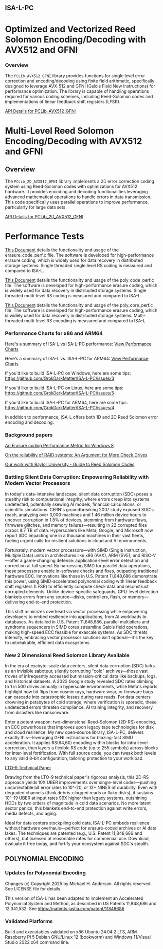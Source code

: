 ISA-L-PC
--------

# Optimized and Vectorized Reed Solomon Encoding/Decoding with AVX512 and GFNI

### Overview 
The `PCLib_AVX512_GFNI` library provides functions for single level error correction and encoding/decoding using finite field arithmetic, specifically designed to leverage AVX-512 and GFNI (Galois Field New Instructions) for performance optimization. The library is capable of handling operations required for various coding schemes, including Reed-Solomon codes and implementations of linear feedback shift registers (LFSR).

[API Details for PCLib_AVX512_GFNI](https://github.com/GrokDarkMatter/ISA-L-PC/blob/master/Documentation/PCLib_AVX512_GFNI_READ_ME.md)
# Multi-Level Reed Solomon Encoding/Decoding with AVX512 and GFNI
## Overview

The `PCLib_2D_AVX512_GFNI` library implements a 2D error correction coding system using Reed-Solomon codes with optimizations for AVX512 hardware. It provides encoding and decoding functionalities leveraging advanced mathematical operations to handle errors in data transmission. This code specifically uses parallel operations to improve performance, particularly for large data sets.

[API Details for PCLib_2D_AVX512_GFNI](https://github.com/GrokDarkMatter/ISA-L-PC/blob/master/Documentation/PCLib_2D_AVX512_GFNI_READ_ME.md)

# Performance Tests

[This Document](https://github.com/GrokDarkMatter/ISA-L-PC/blob/master/Documentation/erasure_code_perf_READ_ME.md) details the functionality and usage of the erasure_code_perf.c file. The software is developed for high-performance erasure coding, which is widely used for data recovery in distributed storage systems. Single threaded single level RS coding is measured and compared to ISA-L.

[This Document](https://github.com/GrokDarkMatter/ISA-L-PC/blob/master/Documentation/poly_code_perf_READ_ME.md) details the functionality and usage of the poly_code_perf.c file. The software is developed for high-performance erasure coding, which is widely used for data recovery in distributed storage systems. Single threaded multi-level RS coding is measured and compared to ISA-L

[This Document](https://github.com/GrokDarkMatter/ISA-L-PC/blob/master/Documentation/poly_core_perf_READ_ME.md) details the functionality and usage of the poly_core_perf.c file. The software is developed for high-performance erasure coding, which is widely used for data recovery in distributed storage systems. Multi-threaded multi-level RS encoding is measured and compared to ISA-L

### Performance Charts for x86 and ARM64

Here's a summary of ISA-L vs ISA-L-PC performance: [View Performance Charts](https://github.com/GrokDarkMatter/ISA-L-PC/blob/master/ISA-LvISA-L-PC.pdf)

Here's a summary of ISA-L vs. ISA-L-PC for ARM64: [View Performance Charts](https://github.com/GrokDarkMatter/ISA-L-PC/blob/master/ISA-LvISA-L-PC_AARCH64.pdf)

If you'd like to build ISA-L-PC on Windows, here are some tips: https://github.com/GrokDarkMatter/ISA-L-PC/issues/3

If you'd like to build ISA-L-PC on Linux, here are some tips: https://github.com/GrokDarkMatter/ISA-L-PC/issues/5

If you'd like to build ISA-L-PC for ARM64, here are some tips: https://github.com/GrokDarkMatter/ISA-L-PC/issues/4

In addition to performance, ISA-L offers both 1D and 2D Reed Solomon error encoding and decoding.

### Background papers

[An Erasure coding Performance Metric for Windows 8](https://github.com/GrokDarkMatter/ISA-L-PC/blob/master/MathPapers/ECPWin8g.pdf)

[On the reliability of RAID systems: An Argument for More Check Drives](https://github.com/GrokDarkMatter/ISA-L-PC/blob/master/MathPapers/ECRAIDReliability.pdf)


[Our work with Baylor University - Guide to Reed Solomon Codes](https://github.com/GrokDarkMatter/ISA-L-PC/blob/master/MathPapers/BaylorWork-b188a16.pdf)

### Battling Silent Data Corruption: Empowering Reliability with Modern Vector Processors

In today's data-intensive landscape, silent data corruption (SDC) poses a stealthy risk to computational integrity, where errors creep into systems undetected, potentially skewing AI models, financial calculations, or scientific simulations. CERN's groundbreaking 2007 study exposed SDC's reach, analyzing over 3,000 machines and 1.46 million device hours to uncover corruption in 1.8% of devices, stemming from hardware flaws, firmware glitches, and memory failures—resulting in 22 corrupted files across 8.7 TB of data. Hyperscalers like Meta, Google, and Microsoft now report SDC impacting one in a thousand machines in their vast fleets, fueling urgent calls for resilient solutions in cloud and AI environments.

Fortunately, modern vector processors—with SIMD (Single Instruction, Multiple Data) units in architectures like x86 (AVX), ARM (SVE), and RISC-V—offer a game-changing defense: application-level error detection and correction at full speed. By harnessing SIMD for parallel data operations, these processors enable in-software checks and fixes, outpacing traditional hardware ECC. Innovations like those in U.S. Patent 11,848,686 demonstrate this power, using SIMD-accelerated polynomial coding with linear feedback shift registers (LFSR) to efficiently compute check data and reconstruct corrupted elements. Unlike device-specific safeguards, CPU-level detection blankets errors from any source—disks, controllers, flash, or memory—delivering end-to-end protection.

This shift minimizes overhead via vector processing while empowering developers to embed resilience into applications, from AI workloads to databases. As detailed in U.S. Patent 11,848,686, parallel multipliers and syndrome sequencers in SIMD cores streamline Galois field operations, making high-speed ECC feasible for exascale systems. As SDC threats intensify, embracing vector processor solutions isn't optional—it's the key to unbreakable, efficient data ecosystems.

### New 2 Dimensional Reed Solomon Library Available

In the era of exabyte-scale data centers, silent data corruption (SDC) lurks as an invisible saboteur, silently corrupting "cold" archives—those vast troves of infrequently accessed but mission-critical data like backups, logs, and historical datasets. A 2023 Google study revealed SDC rates climbing to 1 in 500 drives annually in hyperscale environments, while Meta's reports highlight how bit flips from cosmic rays, hardware wear, or firmware bugs can cascade into catastrophic losses during rare reads. For data centers drowning in petabytes of cold storage, where verification is sporadic, these undetected errors threaten compliance, AI training integrity, and recovery from disasters like ransomware.

Enter a potent weapon: two-dimensional Reed-Solomon (2D-RS) encoding, an ECC powerhouse that improves upon legacy tape technologies for disk and cloud resilience. My new open-source library, ISA-L-PC, delivers exactly this—leveraging GFNI instructions for blazing-fast SIMD acceleration. It applies RS(64,60) encoding within blocks for intra-level correction, then layers a flexible RS code (up to 255 symbols) across blocks for inter-level fortification. With full source code, you can tweak both levels to any valid 8-bit configuration, tailoring protection to your workload.

[LTO-9 Technical Paper](https://github.com/GrokDarkMatter/ISA-L-PC/blob/master/MathPapers/LTO-UBER-Technical-Paper-August-2022.pdf)

Drawing from the LTO-9 technical paper's rigorous analysis, this 2D-RS approach yields 10X UBER improvements over single-level codes—pushing uncorrectable bit error rates to 10^-20, or 12+ NINES of durability. Even with degraded channels (think debris-clogged reads or flaky disks), it sustains 10^-19 UBER at input rates 99X higher than legacy systems, outshining HDDs by two orders of magnitude in cold data scenarios. No more latent sector panics; this blankets end-to-end protection against write errors, media defects, and aging.

Ideal for data centers stockpiling cold data, ISA-L-PC embeds resilience without hardware overhauls—perfect for erasure-coded archives or AI data lakes. The techniques are patented (e.g., U.S. Patent 11,848,686 and others), but licensed at reasonable rates for commercial use. Download, evaluate it free today, and fortify your ecosystem against SDC's stealth.

POLYNOMIAL ENCODING
-------------------

### Updates for Polynomial Encoding

Changes (c) Copyright 2025 by Michael H. Anderson. All rights reserved. See LICENSE file for details.

This version of ISA-L has been adapted to implement an Accelerated Polynomial System and Method, as described in US Patents 11,848,686 and 12,341,532. See https://patents.justia.com/patent/11848686.

### Validated Platforms

Build and executables validated on x86 Ubuntu 24.04.2 LTS, ARM Raspberry Pi 5 Debian GNU/Linux 12 (bookworm) and Windows 11/Visual Studio 2022 x64 command line.
